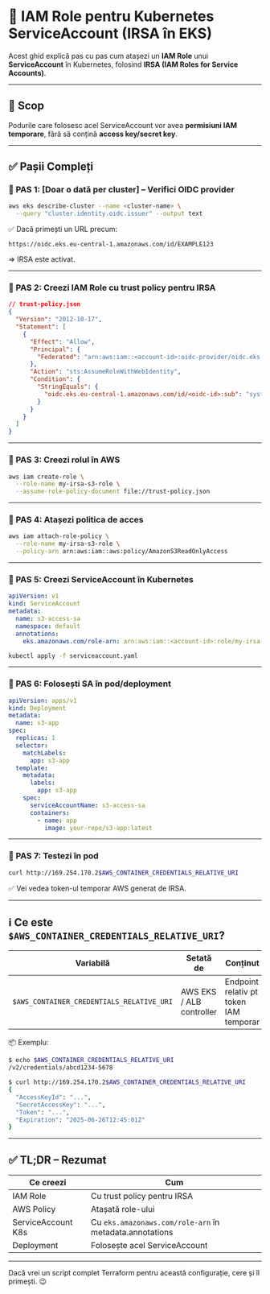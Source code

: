 # 🔐 IAM Role pentru Kubernetes ServiceAccount (IRSA în EKS)

Acest ghid explică pas cu pas cum atașezi un **IAM Role** unui **ServiceAccount** în Kubernetes, folosind **IRSA (IAM Roles for Service Accounts)**.

---

## 🎯 Scop

Podurile care folosesc acel ServiceAccount vor avea **permisiuni IAM temporare**, fără să conțină **access key/secret key**.

---

## ✅ Pașii Compleți

### 🔹 PAS 1: [Doar o dată per cluster] – Verifici OIDC provider

```bash
aws eks describe-cluster --name <cluster-name> \
  --query "cluster.identity.oidc.issuer" --output text
```

✅ Dacă primești un URL precum:
```
https://oidc.eks.eu-central-1.amazonaws.com/id/EXAMPLE123
```
=> IRSA este activat.

---

### 🔹 PAS 2: Creezi IAM Role cu trust policy pentru IRSA

```json
// trust-policy.json
{
  "Version": "2012-10-17",
  "Statement": [
    {
      "Effect": "Allow",
      "Principal": {
        "Federated": "arn:aws:iam::<account-id>:oidc-provider/oidc.eks.eu-central-1.amazonaws.com/id/<oidc-id>"
      },
      "Action": "sts:AssumeRoleWithWebIdentity",
      "Condition": {
        "StringEquals": {
          "oidc.eks.eu-central-1.amazonaws.com/id/<oidc-id>:sub": "system:serviceaccount:<namespace>:<serviceaccount-name>"
        }
      }
    }
  ]
}
```

---

### 🔹 PAS 3: Creezi rolul în AWS

```bash
aws iam create-role \
  --role-name my-irsa-s3-role \
  --assume-role-policy-document file://trust-policy.json
```

---

### 🔹 PAS 4: Atașezi politica de acces

```bash
aws iam attach-role-policy \
  --role-name my-irsa-s3-role \
  --policy-arn arn:aws:iam::aws:policy/AmazonS3ReadOnlyAccess
```

---

### 🔹 PAS 5: Creezi ServiceAccount în Kubernetes

```yaml
apiVersion: v1
kind: ServiceAccount
metadata:
  name: s3-access-sa
  namespace: default
  annotations:
    eks.amazonaws.com/role-arn: arn:aws:iam::<account-id>:role/my-irsa-s3-role
```

```bash
kubectl apply -f serviceaccount.yaml
```

---

### 🔹 PAS 6: Folosești SA în pod/deployment

```yaml
apiVersion: apps/v1
kind: Deployment
metadata:
  name: s3-app
spec:
  replicas: 1
  selector:
    matchLabels:
      app: s3-app
  template:
    metadata:
      labels:
        app: s3-app
    spec:
      serviceAccountName: s3-access-sa
      containers:
        - name: app
          image: your-repo/s3-app:latest
```

---

### 🧪 PAS 7: Testezi în pod

```bash
curl http://169.254.170.2$AWS_CONTAINER_CREDENTIALS_RELATIVE_URI
```

✅ Vei vedea token-ul temporar AWS generat de IRSA.

---

## ℹ️ Ce este `$AWS_CONTAINER_CREDENTIALS_RELATIVE_URI`?

| Variabilă | Setată de | Conținut | Folosită de |
|-----------|-----------|----------|-------------|
| `$AWS_CONTAINER_CREDENTIALS_RELATIVE_URI` | AWS EKS / ALB controller | Endpoint relativ pt token IAM temporar | SDK AWS Java, Python, etc |

📦 Exemplu:

```bash
$ echo $AWS_CONTAINER_CREDENTIALS_RELATIVE_URI
/v2/credentials/abcd1234-5678

$ curl http://169.254.170.2$AWS_CONTAINER_CREDENTIALS_RELATIVE_URI
{
  "AccessKeyId": "...",
  "SecretAccessKey": "...",
  "Token": "...",
  "Expiration": "2025-06-26T12:45:01Z"
}
```

---

## ✅ TL;DR – Rezumat

| Ce creezi          | Cum                                                       |
|---------------------|------------------------------------------------------------|
| IAM Role            | Cu trust policy pentru IRSA                                |
| AWS Policy          | Atașată role-ului                                          |
| ServiceAccount K8s  | Cu `eks.amazonaws.com/role-arn` în metadata.annotations    |
| Deployment          | Folosește acel ServiceAccount                              |

---

Dacă vrei un script complet Terraform pentru această configurație, cere și îl primești. 😉

